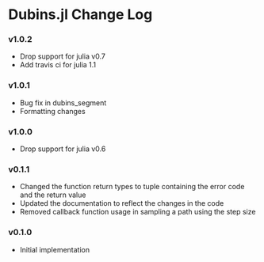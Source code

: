 Dubins.jl Change Log
===================

### v1.0.2 
- Drop support for julia v0.7 
- Add travis ci for julia 1.1

### v1.0.1
- Bug fix in dubins_segment 
- Formatting changes

### v1.0.0
- Drop support for julia v0.6 

### v0.1.1
- Changed the function return types to tuple containing the error code and the return value
- Updated the documentation to reflect the changes in the code
- Removed callback function usage in sampling a path using the step size

### v0.1.0
- Initial implementation
